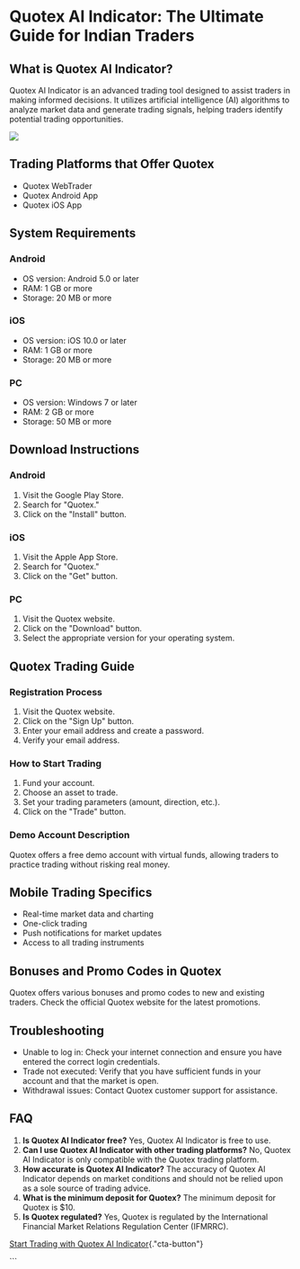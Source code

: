 # Quotex AI Indicator: The Ultimate Guide for Indian Traders

## What is Quotex AI Indicator?

Quotex AI Indicator is an advanced trading tool designed to assist
traders in making informed decisions. It utilizes artificial
intelligence (AI) algorithms to analyze market data and generate trading
signals, helping traders identify potential trading opportunities.

[![](https://static.quotex.io/files/4_en/300_250.jpg)](https://traff.sbs/brokerqxlid)

## Trading Platforms that Offer Quotex

-   Quotex WebTrader
-   Quotex Android App
-   Quotex iOS App

## System Requirements

### Android

-   OS version: Android 5.0 or later
-   RAM: 1 GB or more
-   Storage: 20 MB or more

### iOS

-   OS version: iOS 10.0 or later
-   RAM: 1 GB or more
-   Storage: 20 MB or more

### PC

-   OS version: Windows 7 or later
-   RAM: 2 GB or more
-   Storage: 50 MB or more

## Download Instructions

### Android

1.  Visit the Google Play Store.
2.  Search for "Quotex."
3.  Click on the "Install" button.

### iOS

1.  Visit the Apple App Store.
2.  Search for "Quotex."
3.  Click on the "Get" button.

### PC

1.  Visit the Quotex website.
2.  Click on the "Download" button.
3.  Select the appropriate version for your operating system.

## Quotex Trading Guide

### Registration Process

1.  Visit the Quotex website.
2.  Click on the "Sign Up" button.
3.  Enter your email address and create a password.
4.  Verify your email address.

### How to Start Trading

1.  Fund your account.
2.  Choose an asset to trade.
3.  Set your trading parameters (amount, direction, etc.).
4.  Click on the "Trade" button.

### Demo Account Description

Quotex offers a free demo account with virtual funds, allowing traders
to practice trading without risking real money.

## Mobile Trading Specifics

-   Real-time market data and charting
-   One-click trading
-   Push notifications for market updates
-   Access to all trading instruments

## Bonuses and Promo Codes in Quotex

Quotex offers various bonuses and promo codes to new and existing
traders. Check the official Quotex website for the latest promotions.

## Troubleshooting

-   Unable to log in: Check your internet connection and ensure you have
    entered the correct login credentials.
-   Trade not executed: Verify that you have sufficient funds in your
    account and that the market is open.
-   Withdrawal issues: Contact Quotex customer support for assistance.

## FAQ

1.  **Is Quotex AI Indicator free?** Yes, Quotex AI Indicator is free to
    use.
2.  **Can I use Quotex AI Indicator with other trading platforms?** No,
    Quotex AI Indicator is only compatible with the Quotex trading
    platform.
3.  **How accurate is Quotex AI Indicator?** The accuracy of Quotex AI
    Indicator depends on market conditions and should not be relied upon
    as a sole source of trading advice.
4.  **What is the minimum deposit for Quotex?** The minimum deposit for
    Quotex is \$10.
5.  **Is Quotex regulated?** Yes, Quotex is regulated by the
    International Financial Market Relations Regulation Center (IFMRRC).

[Start Trading with Quotex AI
Indicator](\%22https://traff.sbs/brokerqxlid\%22){."cta-button"}

\`\`\`

